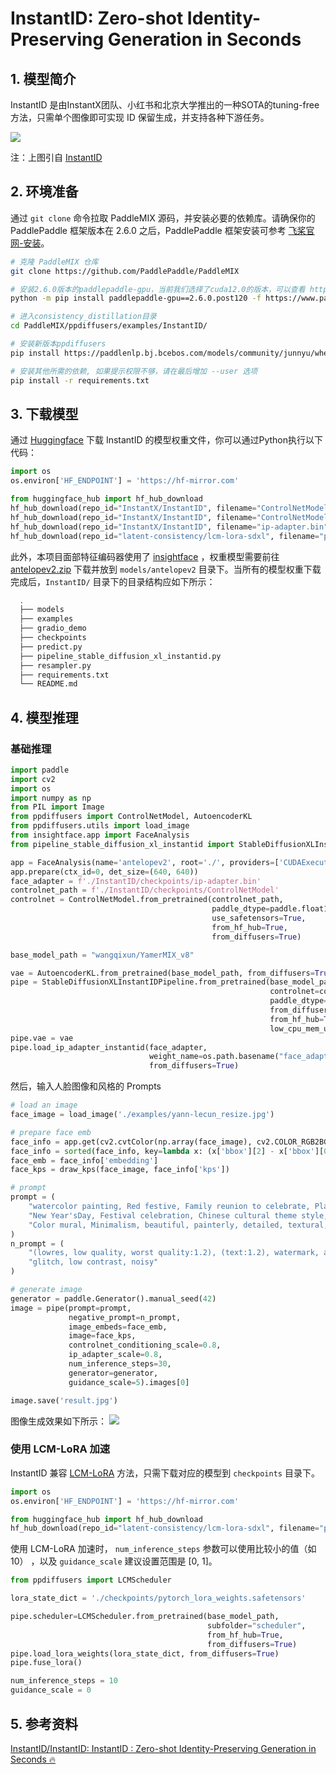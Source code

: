 # InstantID: Zero-shot Identity-Preserving Generation in Seconds

## 1. 模型简介

InstantID 是由InstantX团队、小红书和北京大学推出的一种SOTA的tuning-free方法，只需单个图像即可实现 ID 保留生成，并支持各种下游任务。

![](https://github.com/InstantID/InstantID/raw/main/assets/applications.png)

注：上图引自 [InstantID](https://instantid.github.io/)

## 2. 环境准备

通过 `git clone` 命令拉取 PaddleMIX 源码，并安装必要的依赖库。请确保你的 PaddlePaddle 框架版本在 2.6.0 之后，PaddlePaddle 框架安装可参考 [飞桨官网-安装](https://www.paddlepaddle.org.cn/install/quick?docurl=/documentation/docs/zh/install/pip/linux-pip.html)。

```bash
# 克隆 PaddleMIX 仓库
git clone https://github.com/PaddlePaddle/PaddleMIX

# 安装2.6.0版本的paddlepaddle-gpu，当前我们选择了cuda12.0的版本，可以查看 https://www.paddlepaddle.org.cn/ 寻找自己适合的版本
python -m pip install paddlepaddle-gpu==2.6.0.post120 -f https://www.paddlepaddle.org.cn/whl/linux/mkl/avx/stable.html

# 进入consistency_distillation目录
cd PaddleMIX/ppdiffusers/examples/InstantID/

# 安装新版本ppdiffusers
pip install https://paddlenlp.bj.bcebos.com/models/community/junnyu/wheels/ppdiffusers-0.24.0-py3-none-any.whl --user

# 安装其他所需的依赖, 如果提示权限不够，请在最后增加 --user 选项
pip install -r requirements.txt
```

## 3. 下载模型

通过 [Huggingface](https://huggingface.co/InstantX/InstantID) 下载 InstantID 的模型权重文件，你可以通过Python执行以下代码：

```python
import os
os.environ['HF_ENDPOINT'] = 'https://hf-mirror.com'

from huggingface_hub import hf_hub_download
hf_hub_download(repo_id="InstantX/InstantID", filename="ControlNetModel/config.json", local_dir="./checkpoints")
hf_hub_download(repo_id="InstantX/InstantID", filename="ControlNetModel/diffusion_pytorch_model.safetensors", local_dir="./checkpoints")
hf_hub_download(repo_id="InstantX/InstantID", filename="ip-adapter.bin", local_dir="./checkpoints")
hf_hub_download(repo_id="latent-consistency/lcm-lora-sdxl", filename="pytorch_lora_weights.safetensors", local_dir="./checkpoints")
```

此外，本项目面部特征编码器使用了 [insightface](https://github.com/deepinsight/insightface/) ，权重模型需要前往 [antelopev2.zip](https://drive.google.com/file/u/0/d/18wEUfMNohBJ4K3Ly5wpTejPfDzp-8fI8/view?usp=sharing&pli=1) 下载并放到 `models/antelopev2` 目录下。当所有的模型权重下载完成后，`InstantID/` 目录下的目录结构应如下所示：

```bash
  .
  ├── models
  ├── examples
  ├── gradio_demo
  ├── checkpoints
  ├── predict.py
  ├── pipeline_stable_diffusion_xl_instantid.py
  ├── resampler.py
  ├── requirements.txt
  └── README.md
```

## 4. 模型推理

### 基础推理

```python
import paddle
import cv2
import os
import numpy as np
from PIL import Image
from ppdiffusers import ControlNetModel, AutoencoderKL
from ppdiffusers.utils import load_image
from insightface.app import FaceAnalysis
from pipeline_stable_diffusion_xl_instantid import StableDiffusionXLInstantIDPipeline, draw_kps

app = FaceAnalysis(name='antelopev2', root='./', providers=['CUDAExecutionProvider', 'CPUExecutionProvider'])
app.prepare(ctx_id=0, det_size=(640, 640))
face_adapter = f'./InstantID/checkpoints/ip-adapter.bin'
controlnet_path = f'./InstantID/checkpoints/ControlNetModel'
controlnet = ControlNetModel.from_pretrained(controlnet_path,
                                             paddle_dtype=paddle.float16,
                                             use_safetensors=True,
                                             from_hf_hub=True,
                                             from_diffusers=True)

base_model_path = "wangqixun/YamerMIX_v8"

vae = AutoencoderKL.from_pretrained(base_model_path, from_diffusers=True, from_hf_hub=True, subfolder="vae")
pipe = StableDiffusionXLInstantIDPipeline.from_pretrained(base_model_path,
                                                          controlnet=controlnet,
                                                          paddle_dtype=paddle.float16,
                                                          from_diffusers=True,
                                                          from_hf_hub=True,
                                                          low_cpu_mem_usage=True)
pipe.vae = vae
pipe.load_ip_adapter_instantid(face_adapter,
                               weight_name=os.path.basename("face_adapter"),
                               from_diffusers=True)
```

然后，输入人脸图像和风格的 Prompts

```python
# load an image
face_image = load_image('./examples/yann-lecun_resize.jpg')

# prepare face emb
face_info = app.get(cv2.cvtColor(np.array(face_image), cv2.COLOR_RGB2BGR))
face_info = sorted(face_info, key=lambda x: (x['bbox'][2] - x['bbox'][0]) * x['bbox'][3] - x['bbox'][1])[-1]
face_emb = face_info['embedding']
face_kps = draw_kps(face_image, face_info['kps'])

# prompt
prompt = (
    "watercolor painting, Red festive, Family reunion to celebrate, Plane design, Chinese Dragon in background,"
    "New Year'sDay, Festival celebration, Chinese cultural theme style, soft tones, warm palettes, vibrantillustrations,"
    "Color mural, Minimalism, beautiful, painterly, detailed, textural, artistic"
)
n_prompt = (
    "(lowres, low quality, worst quality:1.2), (text:1.2), watermark, anime, photorealistic, 35mm film, deformed,"
    "glitch, low contrast, noisy"
)

# generate image
generator = paddle.Generator().manual_seed(42)
image = pipe(prompt=prompt,
             negative_prompt=n_prompt,
             image_embeds=face_emb,
             image=face_kps,
             controlnet_conditioning_scale=0.8,
             ip_adapter_scale=0.8,
             num_inference_steps=30,
             generator=generator,
             guidance_scale=5).images[0]

image.save('result.jpg')
```

图像生成效果如下所示： ![](https://ai-studio-static-online.cdn.bcebos.com/34a10e8fc74c4255a6808443d1051b1caea13a4b4e10470f811ab451a4e1fa41)

### 使用 LCM-LoRA 加速

InstantID 兼容 [LCM-LoRA](https://github.com/luosiallen/latent-consistency-model) 方法，只需下载对应的模型到 `checkpoints` 目录下。

```python
import os
os.environ['HF_ENDPOINT'] = 'https://hf-mirror.com'

from huggingface_hub import hf_hub_download
hf_hub_download(repo_id="latent-consistency/lcm-lora-sdxl", filename="pytorch_lora_weights.safetensors", local_dir="./checkpoints")
```

使用 LCM-LoRA 加速时， `num_inference_steps` 参数可以使用比较小的值（如 10） ，以及 `guidance_scale` 建议设置范围是 [0, 1]。

```python
from ppdiffusers import LCMScheduler

lora_state_dict = './checkpoints/pytorch_lora_weights.safetensors'

pipe.scheduler=LCMScheduler.from_pretrained(base_model_path, 
                                            subfolder="scheduler", 
                                            from_hf_hub=True, 
                                            from_diffusers=True)
pipe.load_lora_weights(lora_state_dict, from_diffusers=True)
pipe.fuse_lora()

num_inference_steps = 10
guidance_scale = 0
```

## 5. 参考资料

[InstantID/InstantID: InstantID : Zero-shot Identity-Preserving Generation in Seconds 🔥](https://github.com/InstantID/InstantID/)
